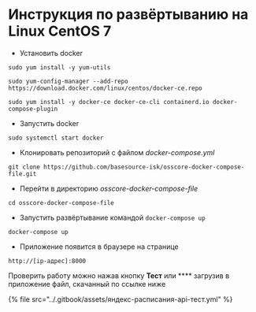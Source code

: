 # Инструкция по развёртыванию на Linux CentOS 7

* Установить docker

```
sudo yum install -y yum-utils
```

```
sudo yum-config-manager --add-repo https://download.docker.com/linux/centos/docker-ce.repo
```

```
sudo yum install -y docker-ce docker-ce-cli containerd.io docker-compose-plugin
```

* Запустить docker

```
sudo systemctl start docker
```

* Клонировать репозиторий с файлом _docker-compose.yml_

```
git clone https://github.com/basesource-isk/osscore-docker-compose-file.git
```

* Перейти в директорию _osscore-docker-compose-file_

```
cd osscore-docker-compose-file
```

* Запустить развёртывание командой `docker-compose up`

```
docker-compose up
```

* Приложение появится в браузере на странице

```
http://[ip-адрес]:8000
```

Проверить работу можно нажав кнопку **Тест** или **** загрузив в приложение файл, скачанный по ссылке ниже

{% file src="../.gitbook/assets/яндекс-расписания-api-тест.yml" %}
